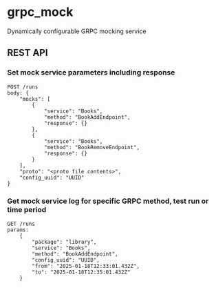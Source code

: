 # grpc_mock
Dynamically configurable GRPC mocking service


## REST API
### Set mock service parameters including response

```
POST /runs
body: {
    "mocks": [
        {
            "service": "Books",
            "method": "BookAddEndpoint",
            "response": {}
        },
        {
            "service": "Books",
            "method": "BookRemoveEndpoint",
            "response": {}
        }
    ],
    "proto": "<proto file contents>",
    "config_uuid": "UUID"
}
```


### Get mock service log for specific GRPC method, test run or time period
```
GET /runs
params: 
    {
        "package": "library",
        "service": "Books",
        "method": "BookAddEndpoint",
        "config_uuid": "UUID",
        "from": "2025-01-18T12:33:01.432Z",
        "to": "2025-01-18T12:35:01.432Z"
    }
```
